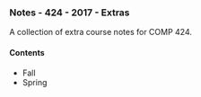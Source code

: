 ### Notes - 424 - 2017 - Extras

A collection of extra course notes for COMP 424.

#### Contents
* Fall
* Spring
